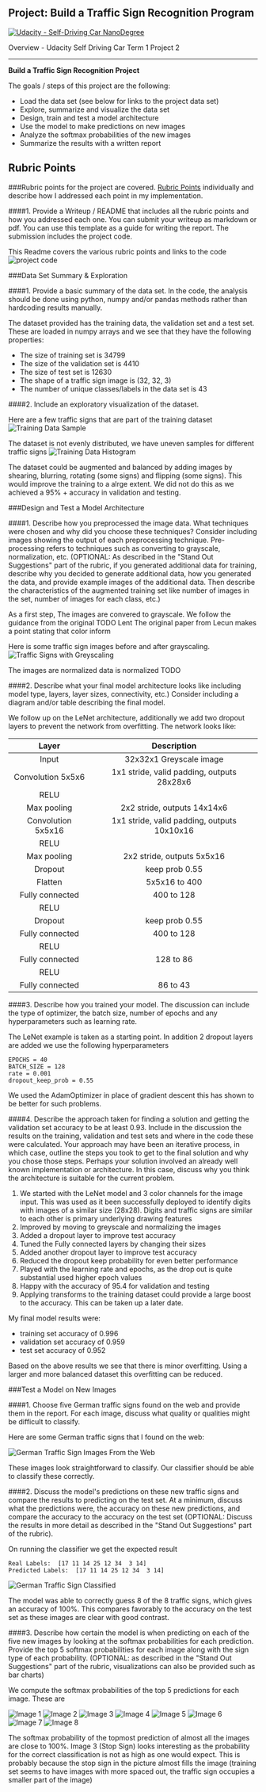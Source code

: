 ## Project: Build a Traffic Sign Recognition Program
[![Udacity - Self-Driving Car NanoDegree](https://s3.amazonaws.com/udacity-sdc/github/shield-carnd.svg)](http://www.udacity.com/drive)

Overview - Udacity Self Driving Car Term 1 Project 2

----------  

**Build a Traffic Sign Recognition Project**

The goals / steps of this project are the following:
* Load the data set (see below for links to the project data set)
* Explore, summarize and visualize the data set
* Design, train and test a model architecture
* Use the model to make predictions on new images
* Analyze the softmax probabilities of the new images
* Summarize the results with a written report


## Rubric Points
###Rubric points for the project are covered. [Rubric Points](https://review.udacity.com/#!/rubrics/481/view) individually and describe how I addressed each point in my implementation.  

####1. Provide a Writeup / README that includes all the rubric points and how you addressed each one. You can submit your writeup as markdown or pdf. You can use this template as a guide for writing the report. The submission includes the project code. 

This Readme covers the various rubric points and links to the code ![project code](https://github.com/autosapien/Udacity-SDC-Term1-Project2-Traffic-Sign-Classifier)

###Data Set Summary & Exploration

####1. Provide a basic summary of the data set. In the code, the analysis should be done using python, numpy and/or pandas methods rather than hardcoding results manually.

The dataset provided has the training data, the validation set and a test set. These are loaded in numpy arrays and we see that they have the following properties: 


* The size of training set is 34799
* The size of the validation set is 4410
* The size of test set is 12630
* The shape of a traffic sign image is (32, 32, 3)
* The number of unique classes/labels in the data set is 43

####2. Include an exploratory visualization of the dataset.

Here are a few traffic signs that are part of the training dataset ![Training Data Sample](static/some_training_data.png)

The dataset is not evenly distributed, we have uneven samples for different traffic signs ![Training Data Histogram](static/distribution_training.png)

The dataset could be augmented and balanced by adding images by shearing, blurring, rotating (some signs) and flipping (some signs).
This would improve the training to a alrge extent. We did not do this as we achieved a 95% + accuracy in validation and testing.

###Design and Test a Model Architecture

####1. Describe how you preprocessed the image data. What techniques were chosen and why did you choose these techniques? Consider including images showing the output of each preprocessing technique. Pre-processing refers to techniques such as converting to grayscale, normalization, etc. (OPTIONAL: As described in the "Stand Out Suggestions" part of the rubric, if you generated additional data for training, describe why you decided to generate additional data, how you generated the data, and provide example images of the additional data. Then describe the characteristics of the augmented training set like number of images in the set, number of images for each class, etc.)

As a first step, The images are convered to grayscale. We follow the guidance from the original TODO Lent The original paper from Lecun makes a point stating that color inform

Here is some traffic sign images before and after grayscaling. ![Traffic Signs with Greyscaling](static/with_greyscale.png)

The images are normalized data is normalized TODO 


####2. Describe what your final model architecture looks like including model type, layers, layer sizes, connectivity, etc.) Consider including a diagram and/or table describing the final model.

We follow up on the LeNet architecture, additionally we add two dropout layers to prevent the network from overfitting. The network looks like:

| Layer         		|     Description	        					| 
|:---------------------:|:---------------------------------------------:| 
| Input         		| 32x32x1 Greyscale image   					| 
| Convolution 5x5x6    	| 1x1 stride, valid padding, outputs 28x28x6 	|
| RELU					|												|
| Max pooling	      	| 2x2 stride, outputs 14x14x6 			    	|
| Convolution  5x5x16   | 1x1 stride, valid padding, outputs 10x10x16   |
| RELU					|												|
| Max pooling	        | 2x2 stride, outputs 5x5x16 		            |
| Dropout				| keep prob 0.55								|
| Flatten	         	| 5x5x16 to 400                                 |
| Fully connected		| 400 to 128      								|
| RELU					|												|
| Dropout				| keep prob 0.55								|
| Fully connected		| 400 to 128      								|
| RELU					|												|
| Fully connected		| 128 to 86      								|
| RELU					|												|
| Fully connected		| 86 to 43      								|

####3. Describe how you trained your model. The discussion can include the type of optimizer, the batch size, number of epochs and any hyperparameters such as learning rate.

The LeNet example is taken as a starting point. In addition 2 dropout layers are added we use the following hyperparameters
```
EPOCHS = 40 
BATCH_SIZE = 128
rate = 0.001
dropout_keep_prob = 0.55
```

We used the AdamOptimizer in place of gradient descent this has shown to be better for such problems.

####4. Describe the approach taken for finding a solution and getting the validation set accuracy to be at least 0.93. Include in the discussion the results on the training, validation and test sets and where in the code these were calculated. Your approach may have been an iterative process, in which case, outline the steps you took to get to the final solution and why you chose those steps. Perhaps your solution involved an already well known implementation or architecture. In this case, discuss why you think the architecture is suitable for the current problem.

1. We started with the LeNet model and 3 color channels for the image input. This was used as it been successfully deployed to identify digits with images of a similar size (28x28). Digits and traffic signs are similar to each other is primary underlying drawing features 
2. Improved by moving to greyscale and normalizing the images
3. Added a dropout layer to improve test accuracy
4. Tuned the Fully connected layers by changing their sizes
5. Added another dropout layer to improve test accuracy
6. Reduced the dropout keep probability for even better performance
7. Played with the learning rate and epochs, as the drop out is quite substantial used higher epoch values
8. Happy with the accuracy of 95.4 for validation and testing
9. Applying transforms to the training dataset could provide a large boost to the accuracy. This can be taken up a later date. 

My final model results were:
* training set accuracy of 0.996
* validation set accuracy of 0.959 
* test set accuracy of 0.952

Based on the above results we see that there is minor overfitting. Using a larger and more balanced dataset this overfitting can be reduced. 

###Test a Model on New Images

####1. Choose five German traffic signs found on the web and provide them in the report. For each image, discuss what quality or qualities might be difficult to classify.

Here are some German traffic signs that I found on the web:

![German Traffic Sign Images From the Web](static/web_images.png)

These images look straightforward to classify. Our classifier should be able to classify these correctly. 

####2. Discuss the model's predictions on these new traffic signs and compare the results to predicting on the test set. At a minimum, discuss what the predictions were, the accuracy on these new predictions, and compare the accuracy to the accuracy on the test set (OPTIONAL: Discuss the results in more detail as described in the "Stand Out Suggestions" part of the rubric).

On running the classifier we get the expected result
```
Real Labels:  [17 11 14 25 12 34  3 14]
Predicted Labels:  [17 11 14 25 12 34  3 14]
```

![German Traffic Sign Classified](static/classified.png)

The model was able to correctly guess 8 of the 8 traffic signs, which gives an accuracy of 100%. This compares favorably to the accuracy on the test set as these images are clear with good contrast.

####3. Describe how certain the model is when predicting on each of the five new images by looking at the softmax probabilities for each prediction. Provide the top 5 softmax probabilities for each image along with the sign type of each probability. (OPTIONAL: as described in the "Stand Out Suggestions" part of the rubric, visualizations can also be provided such as bar charts)

We compute the softmax probabilities of the top 5 predictions for each image. These are

![Image 1](static/1.png)
![Image 2](static/2.png)
![Image 3](static/3.png)
![Image 4](static/4.png)
![Image 5](static/5.png)
![Image 6](static/6.png)
![Image 7](static/7.png)
![Image 8](static/8.png)

The softmax probability of the topmost prediction of almost all the images are close to 100%. Image 3 (Stop Sign) looks interesting as the probability for the correct classification is not as high as one would expect. This is probably because the stop sign in the picture almost fills the image (training set seems to have images with more spaced out, the traffic sign occupies a smaller part of the image)
 
 




